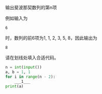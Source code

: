 输出斐波那契数列的第n项

例如输入为
```input
6
```
时，数列的前6项为1, 1, 2, 3, 5, 8，因此输出为
```output
8
```

请在划线处填入合适代码。
```py
n = int(input())
a, b = 1, 1
for i in range(n - 2):
    ___1___
print(a)
```

<!-- testcases
8

21

20

6765
!-->
